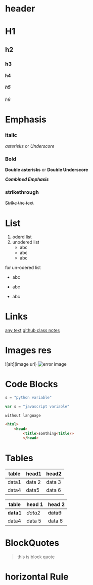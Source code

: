 # header
# H1
## h2
### h3
#### h4
##### h5
###### h6

# Emphasis
### italic 
*asterisks* or _Underscore_
### Bold
**Double asterisks** or __Double Underscore__

*__Combined Emphasis__*

### strikethrough 
~~Strike the text~~
# List
1. oderd list
7. unodered list
    - abc
    * abc
    + abc

for un-odered list
- abc
* abc
+ abc


# Links
[any text](url)
[github class notes](https://github.com/GirishaDevara/SCM_git_batch1)

# Images res
![alt](image url)
![error image](https://github.githubassets.com/images/modules/open_graph/github-octocat.png)



# Code Blocks
```python 
s = "python variable"
```

```javascript
var s = "javascript variable"
```

```
without language 
```

```html
<html>
    <head>
        <title>somthing<title/>
        </head>
 ```
 
# Tables
| table | head1 | head2 |
|----|----|----|
| data1 | data 2 | data 3|
| data4 | data5 | data 6|


table | head 1 | head 2
-----|-----|-----
**data1** | _data2_ | ~~data3~~ 
data4 | data 5 | data 6

# BlockQuotes

> this is block quote 
# horizontal Rule







